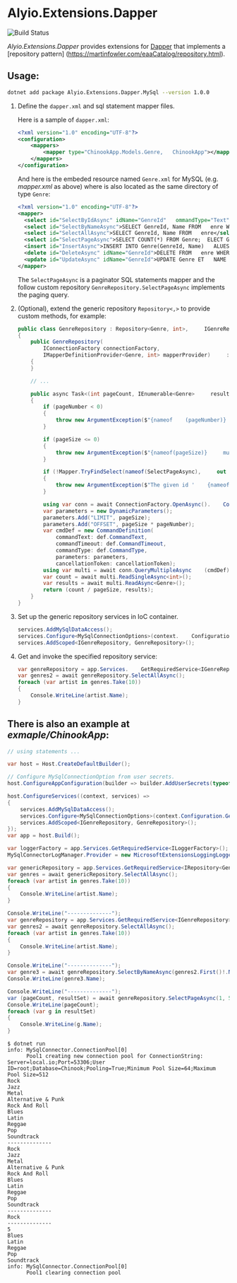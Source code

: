 # Alyio.Extensions.Dapper

![Build Status](https://github.com/qqbuby/Alyio.Extensions.Dapper/actions/workflows/ci.yml/badge.svg?branch=main)

_Alyio.Extensions.Dapper_ provides extensions for [Dapper](https://github.com/DapperLib/Dapper) that implements a [repository pattern] (https://martinfowler.com/eaaCatalog/repository.html).

## Usage:

```sh
dotnet add package Alyio.Extensions.Dapper.MySql --version 1.0.0
```

1. Define the `dapper.xml` and sql statement mapper files.

    Here is a sample of `dapper.xml`:

    ```xml
    <?xml version="1.0" encoding="UTF-8"?>
    <configuration>
        <mappers>
            <mapper type="ChinookApp.Models.Genre,   ChinookApp"></mapper>
        </mappers>
    </configuration>
    ```

    And here is the embeded resource named `Genre.xml` for MySQL (e.g. _mapper.xml_ as above) where is also located as the same directory of type `Genre`:

    ```xml
    <?xml version="1.0" encoding="UTF-8"?>
    <mapper>
      <select id="SelectByIdAsync" idName="GenreId"   ommandType="Text">SELECT GenreId, Name FROM Genre WHERE   enreId = @GenreId</select>
      <select id="SelectByNameAsync">SELECT GenreId, Name FROM   enre WHERE Name = @Name</select>
      <select id="SelectAllAsync">SELECT GenreId, Name FROM   enre</select>
      <select id="SelectPageAsync">SELECT COUNT(*) FROM Genre;  ELECT GenreId, Name FROM Genre LIMIT @LIMIT OFFSET OFFSET;  </select>
      <insert id="InsertAsync">INSERT INTO Genre(GenreId, Name)   ALUES (@GenreId, @Name)</insert>
      <delete id="DeleteAsync" idName="GenreId">DELETE FROM   enre WHERE GenreId = @GenreId</delete>
      <update id="UpdateAsync" idName="GenreId">UPDATE Genre ET   NAME = @Name WHERE GenreId = @GenreId</update>
    </mapper>
    ```
    
    The `SelectPageAsync` is a paginator SQL statements mapper and the follow custom repository `GenreRepository.SelectPageAsync` implements the paging query.

2. (Optional), extend the generic repository `Repository<,>` to provide custom methods, for example:

    ```cs
    public class GenreRepository : Repository<Genre, int>,     IGenreRepository
    {
        public GenreRepository(
            IConnectionFactory connectionFactory,
            IMapperDefinitionProvider<Genre, int> mapperProvider)     : base(connectionFactory, mapperProvider)
        {
        }
    
        // ...
    
        public async Task<(int pageCount, IEnumerable<Genre>     resultSet)> SelectPageAsync(int pageNumber, int pageSize,     CancellationToken ancellationToken = default)
        {
            if (pageNumber < 0)
            {
                throw new ArgumentException($"{nameof    (pageNumber)} must be greater than or equal to     zero.");
            }
    
            if (pageSize <= 0)
            {
                throw new ArgumentException($"{nameof(pageSize)}     must be greater than zero.");
            }
    
            if (!Mapper.TryFindSelect(nameof(SelectPageAsync),     out var def))
            {
                throw new ArgumentException($"The given id '    {nameof(SelectPageAsync)}' was not present in the     mapper.");
            }
    
            using var conn = await ConnectionFactory.OpenAsync().    ConfigureAwait(false);
            var parameters = new DynamicParameters();
            parameters.Add("LIMIT", pageSize);
            parameters.Add("OFFSET", pageSize * pageNumber);
            var cmdDef = new CommandDefinition(
                commandText: def.CommandText,
                commandTimeout: def.CommandTimeout,
                commandType: def.CommandType,
                parameters: parameters,
                cancellationToken: cancellationToken);
            using var multi = await conn.QueryMultipleAsync    (cmdDef).ConfigureAwait(false);
            var count = await multi.ReadSingleAsync<int>();
            var results = await multi.ReadAsync<Genre>();
            return (count / pageSize, results);
        }
    }
    ```

3. Set up the generic repository services in IoC container.

    ```cs
    services.AddMySqlDataAccess();
    services.Configure<MySqlConnectionOptions>(context.    Configuration.GetSection(nameof(MySqlConnectionOptions)));
    services.AddScoped<IGenreRepository, GenreRepository>();
    ```

4. Get and invoke the specified repository service:

    ```cs
    var genreRepository = app.Services.    GetRequiredService<IGenreRepository>();
    var genres2 = await genreRepository.SelectAllAsync();
    foreach (var artist in genres.Take(10))
    {
        Console.WriteLine(artist.Name);
    }
    ```

## There is also an example at _exmaple/ChinookApp_:

```cs
// using statements ...

var host = Host.CreateDefaultBuilder();

// Configure MySqlConnectionOption from user secrets.
host.ConfigureAppConfiguration(builder => builder.AddUserSecrets(typeof(Program).Assembly, false));

host.ConfigureServices((context, services) =>
{
    services.AddMySqlDataAccess();
    services.Configure<MySqlConnectionOptions>(context.Configuration.GetSection(nameof(MySqlConnectionOptions)));
    services.AddScoped<IGenreRepository, GenreRepository>();
});
var app = host.Build();

var loggerFactory = app.Services.GetRequiredService<ILoggerFactory>();
MySqlConnectorLogManager.Provider = new MicrosoftExtensionsLoggingLoggerProvider(loggerFactory);

var genericRepository = app.Services.GetRequiredService<IRepository<Genre, int>>();
var genres = await genericRepository.SelectAllAsync();
foreach (var artist in genres.Take(10))
{
    Console.WriteLine(artist.Name);
}

Console.WriteLine("--------------");
var genreRepository = app.Services.GetRequiredService<IGenreRepository>();
var genres2 = await genreRepository.SelectAllAsync();
foreach (var artist in genres.Take(10))
{
    Console.WriteLine(artist.Name);
}

Console.WriteLine("--------------");
var genre3 = await genreRepository.SelectByNameAsync(genres2.First()!.Name!);
Console.WriteLine(genre3.Name);

Console.WriteLine("--------------");
var (pageCount, resultSet) = await genreRepository.SelectPageAsync(1, 5);
Console.WriteLine(pageCount);
foreach (var g in resultSet)
{
    Console.WriteLine(g.Name);
}
```

```console
$ dotnet run
info: MySqlConnector.ConnectionPool[0]
      Pool1 creating new connection pool for ConnectionString: Server=local.io;Port=53306;User ID=root;Database=Chinook;Pooling=True;Minimum Pool Size=64;Maximum Pool Size=512
Rock
Jazz
Metal
Alternative & Punk
Rock And Roll
Blues
Latin
Reggae
Pop
Soundtrack
--------------
Rock
Jazz
Metal
Alternative & Punk
Rock And Roll
Blues
Latin
Reggae
Pop
Soundtrack
--------------
Rock
--------------
5
Blues
Latin
Reggae
Pop
Soundtrack
info: MySqlConnector.ConnectionPool[0]
      Pool1 clearing connection pool
```
